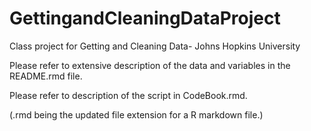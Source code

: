 # GettingandCleaningDataProject
Class project for Getting and Cleaning Data- Johns Hopkins University

Please refer to extensive description of the data and variables in the README.rmd file.

Please refer to description of the script in CodeBook.rmd.

(.rmd being the updated file extension for a R markdown file.)

